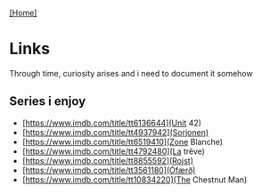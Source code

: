 [\[Home\]](/index.md) 

# Links

Through time, curiosity arises and i need to document it somehow

## Series i enjoy

- [https://www.imdb.com/title/tt6136644](Unit 42)
- [https://www.imdb.com/title/tt4937942](Sorjonen)
- [https://www.imdb.com/title/tt6519410](Zone Blanche)
- [https://www.imdb.com/title/tt4792480](La trêve)
- [https://www.imdb.com/title/tt8855592](Rojst)
- [https://www.imdb.com/title/tt3561180](Ófærð)
- [https://www.imdb.com/title/tt10834220](The Chestnut Man)

